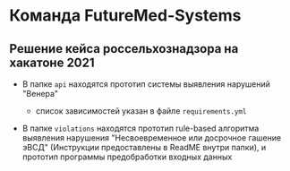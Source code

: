 # Команда FutureMed-Systems #
## Решение кейса россельхознадзора на хакатоне 2021 ##

* В папке ``api`` находятся прототип системы выявления нарушений "Венера"
  - список зависимостей указан в файле ``requirements.yml``
  
* В папке ``violations`` находятся прототип rule-based алгоритма выявления нарушения "Несвоевременное или досрочное гашение эВСД" (Инструкции предоставлены в ReadME внутри папки), и прототип программы предобработки входных данных
